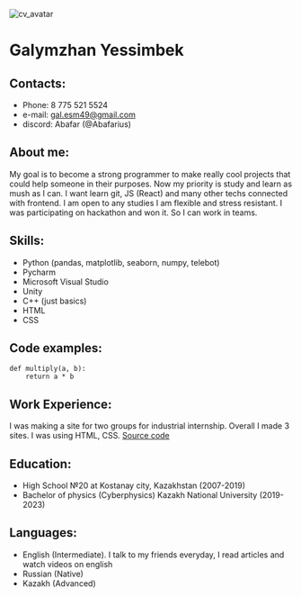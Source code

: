 ![cv_avatar](https://user-images.githubusercontent.com/80694393/189827260-58c9aa48-ff39-4080-8df5-127bd6be5ecc.jpg)
# Galymzhan Yessimbek
## Contacts:
* Phone: 8 775 521 5524
* e-mail: gal.esm49@gmail.com
* discord: Abafar (@Abafarius)
## About me:
My goal is to become a strong programmer to make really cool projects that could help someone in their purposes. Now my priority is study and learn as mush as I can. I want learn git, JS (React) and many other techs connected with frontend. I am open to any studies I am flexible and stress resistant. I was participating on hackathon and won it. So I can work in teams. 
## Skills:
* Python (pandas, matplotlib, seaborn, numpy, telebot)
* Pycharm
* Microsoft Visual Studio
* Unity
* C++ (just basics)
* HTML
* CSS
## Code examples:
```
def multiply(a, b):
    return a * b
```
## Work Experience:
I was making a site for two groups for industrial internship. Overall I made 3 sites. I was using HTML, CSS. 
[Source code](https://github.com/Abafarius/Industrial-Internship-2021 "link to my work")
## Education:
* High School №20 at Kostanay city, Kazakhstan (2007-2019)
* Bachelor of physics (Cyberphysics) Kazakh National University (2019-2023)
## Languages:
* English (Intermediate). I talk to my friends everyday, I read articles and watch videos on english
* Russian (Native)
* Kazakh (Advanced)
